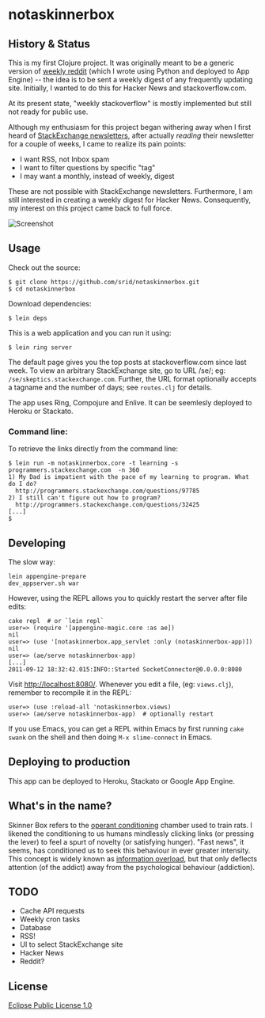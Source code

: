 # notaskinnerbox

## History & Status

This is my first Clojure project. It was originally meant to be a generic
version of [weekly reddit](http://weeklyreddit.appspot.com/) (which I wrote
using Python and deployed to App Engine) -- the idea is to be sent a weekly
digest of any frequently updating site. Initially, I wanted to do this for
Hacker News and stackoverflow.com.

At its present state, "weekly stackoverflow" is mostly implemented but still not
ready for public use.

Although my enthusiasm for this project began withering away when I first heard
of [StackExchange newsletters](http://stackexchange.com/newsletters/), after
actually *reading* their newsletter for a couple of weeks, I came to realize its
pain points:

* I want RSS, not Inbox spam
* I want to filter questions by specific "tag"
* I may want a monthly, instead of weekly, digest

These are not possible with StackExchange newsletters. Furthermore, I am still
interested in creating a weekly digest for Hacker News. Consequently, my interest
on this project came back to full force.

![Screenshot](http://i.imgur.com/R0jN9.png "Screenshot of the web app showing stackoverflow.com digest")

## Usage

Check out the source: 

    $ git clone https://github.com/srid/notaskinnerbox.git
    $ cd notaskinnerbox
    
Download dependencies: 

    $ lein deps
    
This is a web application and you can run it using:

    $ lein ring server

The default page gives you the top posts at stackoverflow.com since last
week. To view an arbitrary StackExchange site, go to URL /se/<sitedomain>; eg:
`/se/skeptics.stackexchange.com`. Further, the URL format optionally accepts a
tagname and the number of days; see `routes.clj` for details.

The app uses Ring, Compojure and Enlive. It can be seemlesly deployed to Heroku
or Stackato.

### Command line:

To retrieve the links directly from the command line:

    $ lein run -m notaskinnerbox.core -t learning -s programmers.stackexchange.com  -n 360
    1) My Dad is impatient with the pace of my learning to program. What do I do?
      http://programmers.stackexchange.com/questions/97785
    2) I still can't figure out how to program?
      http://programmers.stackexchange.com/questions/32425
    [...]
    $

## Developing

The slow way:

    lein appengine-prepare
    dev_appserver.sh war

However, using the REPL allows you to quickly restart the server after file
edits:

    cake repl  # or `lein repl`
    user=> (require '[appengine-magic.core :as ae])
    nil
    user=> (use '[notaskinnerbox.app_servlet :only (notaskinnerbox-app)])
    nil
    user=> (ae/serve notaskinnerbox-app)
    [...]
    2011-09-12 18:32:42.015:INFO::Started SocketConnector@0.0.0.0:8080

Visit <http://localhost:8080/>. Whenever you edit a file, (eg: `views.clj`),
remember to recompile it in the REPL:

    user=> (use :reload-all 'notaskinnerbox.views)
    user=> (ae/serve notaskinnerbox-app)  # optionally restart
    
If you use Emacs, you can get a REPL within Emacs by first running `cake swank`
on the shell and then doing `M-x slime-connect` in Emacs.

## Deploying to production

This app can be deployed to Heroku, Stackato or Google App Engine.

## What's in the name?

Skinner Box refers to the [operant
conditioning](http://en.wikipedia.org/wiki/Operant_conditioning) chamber used to
train rats. I likened the conditioning to us humans mindlessly clicking links
(or pressing the lever) to feel a spurt of novelty (or satisfying hunger). "Fast
news", it seems, has conditioned us to seek this behaviour in ever greater
intensity. This concept is widely known as [information
overload](http://en.wikipedia.org/wiki/Information_overload), but that only
deflects attention (of the addict) away from the psychological behaviour
(addiction).

## TODO

* Cache API requests
* Weekly cron tasks
* Database
* RSS!
* UI to select StackExchange site
* Hacker News
* Reddit?

## License

[Eclipse Public License 1.0](http://opensource.org/licenses/eclipse-1.0.php)

